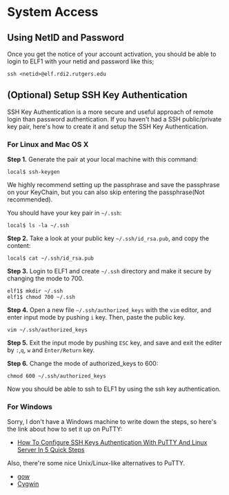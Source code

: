 # System Access

## Using NetID and Password

Once you get the notice of your account activation, you should be able to login to ELF1 with your
netid and password like this;

    ssh <netid>@elf.rdi2.rutgers.edu

## (Optional) Setup SSH Key Authentication

SSH Key Authentication is a more secure and useful approach of remote login than password
authentication. If you haven't had a SSH public/private key pair, here's how to create it
and setup the SSH Key Authentication.

### For Linux and Mac OS X

**Step 1.** Generate the pair at your local machine with this command:

```
local$ ssh-keygen
```
We highly recommend setting up the passphrase and save the passphrase on your KeyChain,
but you can also skip entering the passphrase(Not recommended).

You should have your key pair in `~/.ssh`:

```
local$ ls -la ~/.ssh
```

**Step 2.** Take a look at your public key `~/.ssh/id_rsa.pub`, and copy the content:

```
local$ cat ~/.ssh/id_rsa.pub
```

**Step 3.** Login to ELF1 and create `~/.ssh` directory and make it secure by changing the mode to
700.

```
elf1$ mkdir ~/.ssh
elf1$ chmod 700 ~/.ssh
```

**Step 4.** Open a new file `~/.ssh/authorized_keys` with the `vim` editor, and enter input mode by
pushing `i` key. Then, paste the public key.

```
vim ~/.ssh/authorized_keys
```

**Step 5.** Exit the input mode by pushing `ESC` key, and save and exit the editer by `:`,`q`, `w`
and `Enter/Return` key.

**Step 6.** Change the mode of authorized_keys to 600:

```
chmod 600 ~/.ssh/authorized_keys
```

Now you should be able to ssh to ELF1 by using the ssh key authentication.

### For Windows

Sorry, I don't have a Windows machine to write down the steps, so here's the link about
how to set it up on PuTTY:

- [How To Configure SSH Keys Authentication With PuTTY And Linux Server In 5 Quick Steps](https://www.howtoforge.com/how-to-configure-ssh-keys-authentication-with-putty-and-linux-server-in-5-quick-steps)

Also, there're some nice Unix/Linux-like alternatives to PuTTY.
- [gow](https://github.com/bmatzelle/gow)
- [Cygwin](https://www.cygwin.com/)
